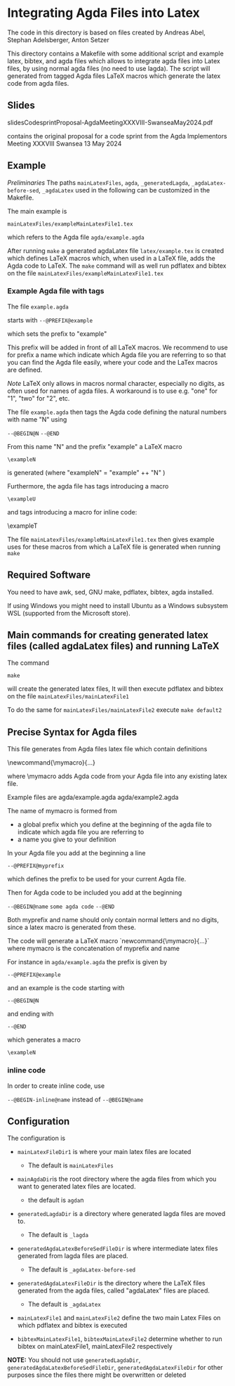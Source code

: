 # Integrating Agda Files into Latex

The code in this directory is based on files created by
  Andreas Abel, Stephan Adelsberger, Anton Setzer

This directory contains a Makefile with some additional script and example latex, bibtex, and agda files which allows to integrate agda files into Latex files,   by using normal agda files (no need to use lagda).
The script will generated from tagged Agda files LaTeX  macros which generate the latex code from agda files.

## Slides

slidesCodesprintProposal-AgdaMeetingXXXVIII-SwanseaMay2024.pdf

contains the original proposal for a code sprint
from the Agda Implementors Meeting XXXVIII Swansea 13 May 2024


## Example

*Preliminaries* The paths `mainLatexFiles`, `agda`, `_generatedLagda`,
`_agdaLatex-before-sed`, `_agdaLatex` used in the following
can be customized in the Makefile.

The main  example is

`mainLatexFiles/exampleMainLatexFile1.tex`

which refers to the Agda file
`agda/example.agda`

After running
`make`
a generated agdaLatex file
`latex/example.tex`
is created which defines LaTeX macros which, when used in a LaTeX file, adds the Agda code to LaTeX.
The `make` command will as well run pdflatex and bibtex
on the file
`mainLatexFiles/exampleMainLatexFile1.tex`

### Example Agda file with tags

The file `example.agda`

starts with
`--@PREFIX@example`

which sets the prefix to "example"

This prefix will be added in front of all LaTeX macros.
We recommend to use for prefix a name which indicate which Agda file you are referring to so that you can find the Agda file easily, where your code and the LaTex macros are defined.

*Note* LaTeX only allows in macros normal character, especially no digits, as often used for names of agda files. A workaround is to use e.g. "one" for "1", "two" for "2", etc.


The file `example.agda` then  tags  the Agda code defining the natural numbers with name "N" using

`--@BEGIN@N`
`--@END`

From this name "N" and the prefix "example" a LaTeX macro

`\exampleN`

is generated
(where "exampleN"  =  "example" ++ "N" )

Furthermore, the agda file has tags introducing a macro

`\exampleU`

and tags introducing a macro  for inline code:

\exampleT

The file
`mainLatexFiles/exampleMainLatexFile1.tex`
then gives example uses for these macros
from which a LaTeX file is generated when running
`make`


## Required Software

You need to have
awk, sed, GNU make, pdflatex, bibtex, agda
installed.

If using Windows you might need to install Ubuntu as a Windows subsystem WSL (supported from the Microsoft store).

## Main commands for creating generated latex files (called agdaLatex files) and running LaTeX

The command

`make`

will create the generated latex files,
It will then execute pdflatex and bibtex on the file `mainLatexFiles/mainLatexFile1`


To do the same for `mainLatexFiles/mainLatexFile2` execute
`make default2`


## Precise Syntax for Agda files

This file generates from Agda files
latex file which contain definitions

\newcommand{\mymacro}{...}

where \mymacro adds Agda code from your Agda file into
any existing latex file.

Example files are
agda/example.agda
agda/example2.agda

The name of mymacro is formed from
- a global prefix which you define at the beginning of the agda file to indicate which agda file you are referring to
- a name you give to your definition

In your Agda file you add at the beginning a line

`--@PREFIX@myprefix`

which defines the prefix to be used for your current Agda file.

Then for Agda code to be included you add at the beginning

`--@BEGIN@name`
`some agda code`
`--@END`

Both myprefix and name should only contain normal letters and no digits, since a latex macro is generated from these.

The code will generate a LaTeX macro
\`newcommand{\mymacro}{...}`
where mymacro is the concatenation of  myprefix  and name

For instance in
`agda/example.agda`
the prefix  is given by

`--@PREFIX@example`

and an example is the code starting with

`--@BEGIN@N`

and ending with

`--@END`

which generates a macro

`\exampleN`

### inline code
In order to create inline code, use

`--@BEGIN-inline@name`
instead of
`--@BEGIN@name`

## Configuration

The configuration is
- `mainLatexFileDir1` is where your main latex files are located
  - The default is   `mainLatexFiles`

- `mainAgdaDir`is the root directory where the agda files from which you want to generated latex files are located.
  - the default is `agda`n

- `generatedLagdaDir` is a directory where generated lagda files are moved to.
   - The default is `_lagda`

- `generatedAgdaLatexBeforeSedFileDir` is where intermediate latex files generated from lagda files are placed.
  - The default is `_agdaLatex-before-sed`

- `generatedAgdaLatexFileDir` is the directory where the LaTeX files generated from the agda files, called "agdaLatex" files are placed.
  - The default is `_agdaLatex`

- `mainLatexFile1` and `mainLatexFile2` define the two main Latex Files on which pdflatex and bibtex is executed

- `bibtexMainLatexFile1`,  `bibtexMainLatexFile2`   determine whether to run bibtex on mainLatexFile1,   mainLatexFile2 respectively


**NOTE:** You should not use
`generatedLagdaDir`, `generatedAgdaLatexBeforeSedFileDir`, `generatedAgdaLatexFileDir`
for other purposes since the files there might be overwritten or
  deleted

